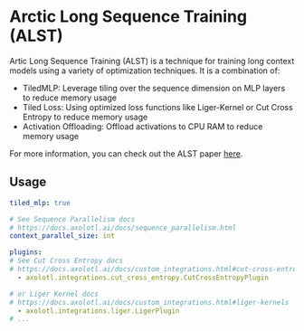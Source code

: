# Arctic Long Sequence Training (ALST)

Artic Long Sequence Training (ALST) is a technique for training long context models using a variety of optimization
techniques. It is a combination of:
- TiledMLP: Leverage tiling over the sequence dimension on MLP layers to reduce memory usage
- Tiled Loss: Using optimized loss functions like Liger-Kernel or Cut Cross Entropy to reduce memory usage
- Activation Offloading: Offload activations to CPU RAM to reduce memory usage

For more information, you can check out the ALST paper [here](https://www.arxiv.org/abs/2506.13996).

## Usage

```yaml
tiled_mlp: true

# See Sequence Parallelism docs
# https://docs.axolotl.ai/docs/sequence_parallelism.html
context_parallel_size: int

plugins:
# See Cut Cross Entropy docs
# https://docs.axolotl.ai/docs/custom_integrations.html#cut-cross-entropy
  - axolotl.integrations.cut_cross_entropy.CutCrossEntropyPlugin

# or Liger Kernel docs
# https://docs.axolotl.ai/docs/custom_integrations.html#liger-kernels
  - axolotl.integrations.liger.LigerPlugin
# ...

```
